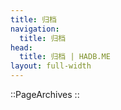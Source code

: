 ```yaml
---
title: 归档
navigation:
  title: 归档
head:
  title: 归档 | HADB.ME
layout: full-width
---
```

::PageArchives
::
